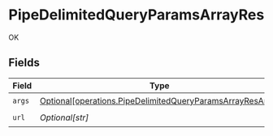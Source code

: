 # PipeDelimitedQueryParamsArrayRes

OK


## Fields

| Field                                                                                                                            | Type                                                                                                                             | Required                                                                                                                         | Description                                                                                                                      |
| -------------------------------------------------------------------------------------------------------------------------------- | -------------------------------------------------------------------------------------------------------------------------------- | -------------------------------------------------------------------------------------------------------------------------------- | -------------------------------------------------------------------------------------------------------------------------------- |
| `args`                                                                                                                           | [Optional[operations.PipeDelimitedQueryParamsArrayResArgs]](undefined/models/operations/pipedelimitedqueryparamsarrayresargs.md) | :heavy_check_mark:                                                                                                               | N/A                                                                                                                              |
| `url`                                                                                                                            | *Optional[str]*                                                                                                                  | :heavy_check_mark:                                                                                                               | N/A                                                                                                                              |